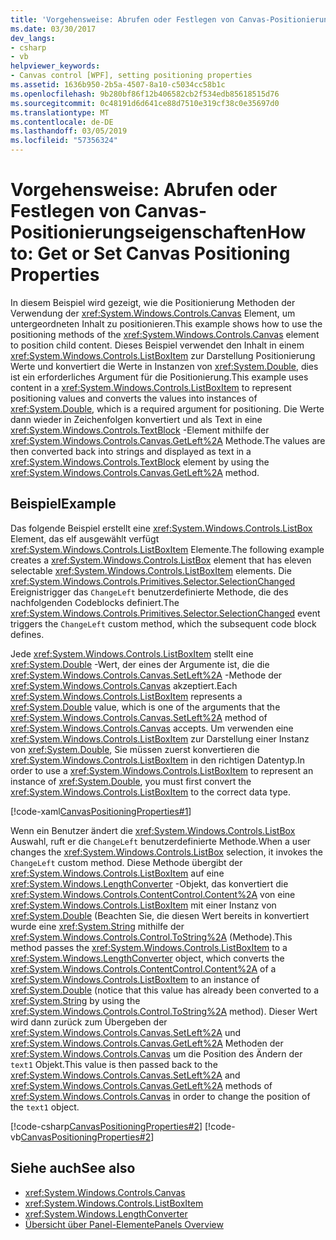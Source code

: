 ```yaml
---
title: 'Vorgehensweise: Abrufen oder Festlegen von Canvas-Positionierungseigenschaften'
ms.date: 03/30/2017
dev_langs:
- csharp
- vb
helpviewer_keywords:
- Canvas control [WPF], setting positioning properties
ms.assetid: 1636b950-2b5a-4507-8a10-c5034cc58b1c
ms.openlocfilehash: 9b280bf86f12b406582cb2f534edb85618515d76
ms.sourcegitcommit: 0c48191d6d641ce88d7510e319cf38c0e35697d0
ms.translationtype: MT
ms.contentlocale: de-DE
ms.lasthandoff: 03/05/2019
ms.locfileid: "57356324"
---
```

# <a name="how-to-get-or-set-canvas-positioning-properties"></a><span data-ttu-id="7c33f-102">Vorgehensweise: Abrufen oder Festlegen von Canvas-Positionierungseigenschaften</span><span class="sxs-lookup"><span data-stu-id="7c33f-102">How to: Get or Set Canvas Positioning Properties</span></span>
<span data-ttu-id="7c33f-103">In diesem Beispiel wird gezeigt, wie die Positionierung Methoden der Verwendung der <xref:System.Windows.Controls.Canvas> Element, um untergeordneten Inhalt zu positionieren.</span><span class="sxs-lookup"><span data-stu-id="7c33f-103">This example shows how to use the positioning methods of the <xref:System.Windows.Controls.Canvas> element to position child content.</span></span> <span data-ttu-id="7c33f-104">Dieses Beispiel verwendet den Inhalt in einem <xref:System.Windows.Controls.ListBoxItem> zur Darstellung Positionierung Werte und konvertiert die Werte in Instanzen von <xref:System.Double>, dies ist ein erforderliches Argument für die Positionierung.</span><span class="sxs-lookup"><span data-stu-id="7c33f-104">This example uses content in a <xref:System.Windows.Controls.ListBoxItem> to represent positioning values and converts the values into instances of <xref:System.Double>, which is a required argument for positioning.</span></span> <span data-ttu-id="7c33f-105">Die Werte dann wieder in Zeichenfolgen konvertiert und als Text in eine <xref:System.Windows.Controls.TextBlock> -Element mithilfe der <xref:System.Windows.Controls.Canvas.GetLeft%2A> Methode.</span><span class="sxs-lookup"><span data-stu-id="7c33f-105">The values are then converted back into strings and displayed as text in a <xref:System.Windows.Controls.TextBlock> element by using the <xref:System.Windows.Controls.Canvas.GetLeft%2A> method.</span></span>  
  
## <a name="example"></a><span data-ttu-id="7c33f-106">Beispiel</span><span class="sxs-lookup"><span data-stu-id="7c33f-106">Example</span></span>  
 <span data-ttu-id="7c33f-107">Das folgende Beispiel erstellt eine <xref:System.Windows.Controls.ListBox> Element, das elf ausgewählt verfügt <xref:System.Windows.Controls.ListBoxItem> Elemente.</span><span class="sxs-lookup"><span data-stu-id="7c33f-107">The following example creates a <xref:System.Windows.Controls.ListBox> element that has eleven selectable <xref:System.Windows.Controls.ListBoxItem> elements.</span></span> <span data-ttu-id="7c33f-108">Die <xref:System.Windows.Controls.Primitives.Selector.SelectionChanged> Ereignistrigger das `ChangeLeft` benutzerdefinierte Methode, die des nachfolgenden Codeblocks definiert.</span><span class="sxs-lookup"><span data-stu-id="7c33f-108">The <xref:System.Windows.Controls.Primitives.Selector.SelectionChanged> event triggers the `ChangeLeft` custom method, which the subsequent code block defines.</span></span>  
  
 <span data-ttu-id="7c33f-109">Jede <xref:System.Windows.Controls.ListBoxItem> stellt eine <xref:System.Double> -Wert, der eines der Argumente ist, die die <xref:System.Windows.Controls.Canvas.SetLeft%2A> -Methode der <xref:System.Windows.Controls.Canvas> akzeptiert.</span><span class="sxs-lookup"><span data-stu-id="7c33f-109">Each <xref:System.Windows.Controls.ListBoxItem> represents a <xref:System.Double> value, which is one of the arguments that the <xref:System.Windows.Controls.Canvas.SetLeft%2A> method of <xref:System.Windows.Controls.Canvas> accepts.</span></span> <span data-ttu-id="7c33f-110">Um verwenden eine <xref:System.Windows.Controls.ListBoxItem> zur Darstellung einer Instanz von <xref:System.Double>, Sie müssen zuerst konvertieren die <xref:System.Windows.Controls.ListBoxItem> in den richtigen Datentyp.</span><span class="sxs-lookup"><span data-stu-id="7c33f-110">In order to use a <xref:System.Windows.Controls.ListBoxItem> to represent an instance of <xref:System.Double>, you must first convert the <xref:System.Windows.Controls.ListBoxItem> to the correct data type.</span></span>  
  
 [!code-xaml[CanvasPositioningProperties#1](~/samples/snippets/csharp/VS_Snippets_Wpf/CanvasPositioningProperties/CSharp/Window1.xaml#1)]  
  
 <span data-ttu-id="7c33f-111">Wenn ein Benutzer ändert die <xref:System.Windows.Controls.ListBox> Auswahl, ruft er die `ChangeLeft` benutzerdefinierte Methode.</span><span class="sxs-lookup"><span data-stu-id="7c33f-111">When a user changes the <xref:System.Windows.Controls.ListBox> selection, it invokes the `ChangeLeft` custom method.</span></span> <span data-ttu-id="7c33f-112">Diese Methode übergibt der <xref:System.Windows.Controls.ListBoxItem> auf eine <xref:System.Windows.LengthConverter> -Objekt, das konvertiert die <xref:System.Windows.Controls.ContentControl.Content%2A> von eine <xref:System.Windows.Controls.ListBoxItem> mit einer Instanz von <xref:System.Double> (Beachten Sie, die diesen Wert bereits in konvertiert wurde eine <xref:System.String> mithilfe der <xref:System.Windows.Controls.Control.ToString%2A> (Methode).</span><span class="sxs-lookup"><span data-stu-id="7c33f-112">This method passes the <xref:System.Windows.Controls.ListBoxItem> to a <xref:System.Windows.LengthConverter> object, which converts the <xref:System.Windows.Controls.ContentControl.Content%2A> of a <xref:System.Windows.Controls.ListBoxItem> to an instance of <xref:System.Double> (notice that this value has already been converted to a <xref:System.String> by using the <xref:System.Windows.Controls.Control.ToString%2A> method).</span></span> <span data-ttu-id="7c33f-113">Dieser Wert wird dann zurück zum Übergeben der <xref:System.Windows.Controls.Canvas.SetLeft%2A> und <xref:System.Windows.Controls.Canvas.GetLeft%2A> Methoden der <xref:System.Windows.Controls.Canvas> um die Position des Ändern der `text1` Objekt.</span><span class="sxs-lookup"><span data-stu-id="7c33f-113">This value is then passed back to the <xref:System.Windows.Controls.Canvas.SetLeft%2A> and <xref:System.Windows.Controls.Canvas.GetLeft%2A> methods of <xref:System.Windows.Controls.Canvas> in order to change the position of the `text1` object.</span></span>  
  
 [!code-csharp[CanvasPositioningProperties#2](~/samples/snippets/csharp/VS_Snippets_Wpf/CanvasPositioningProperties/CSharp/Window1.xaml.cs#2)]
 [!code-vb[CanvasPositioningProperties#2](~/samples/snippets/visualbasic/VS_Snippets_Wpf/CanvasPositioningProperties/VisualBasic/Window1.xaml.vb#2)]  
  
## <a name="see-also"></a><span data-ttu-id="7c33f-114">Siehe auch</span><span class="sxs-lookup"><span data-stu-id="7c33f-114">See also</span></span>
- <xref:System.Windows.Controls.Canvas>
- <xref:System.Windows.Controls.ListBoxItem>
- <xref:System.Windows.LengthConverter>
- [<span data-ttu-id="7c33f-115">Übersicht über Panel-Elemente</span><span class="sxs-lookup"><span data-stu-id="7c33f-115">Panels Overview</span></span>](panels-overview.md)
